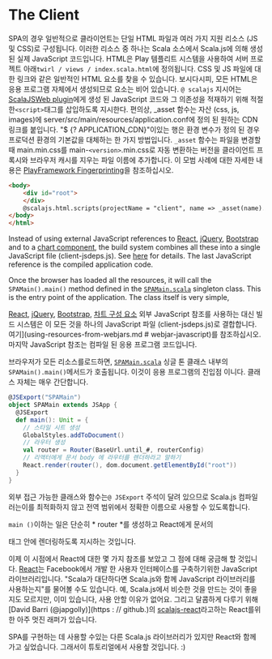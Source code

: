 # The Client

SPA의 경우 일반적으로 클라이언트는 단일 HTML 파일과 여러 가지 지원 리소스 (JS 및 CSS)로 구성됩니다. 이러한 리소스 중 하나는 Scala 소스에서 Scala.js에 의해 생성 된 실제 JavaScript 코드입니다. HTML은 Play 템플리트 시스템을 사용하여 서버 프로젝트 아래`twirl / views / index.scala.html`에 정의됩니다.
CSS 및 JS 파일에 대한 링크와 같은 일반적인 HTML 요소를 찾을 수 있습니다. 보시다시피, 모든 HTML은 응용 프로그램 자체에서 생성되므로 <body> 요소는 비어 있습니다. `@ scalajs` 지시어는 [ScalaJSWeb plugin](https://github.com/vmunier/sbt-web-scalajs)에게 생성 된 JavaScript 코드와 그 의존성을 적재하기 위해 적절한`<script>`태그를 삽입하도록 지시한다. 편의상, _asset 함수는 자산 (css, js, images)에 server/src/main/resources/application.conf에 정의 된 원하는 CDN 링크를 붙입니다. "$ {? APPLICATION_CDN}"이있는 행은 환경 변수가 정의 된 경우 프로덕션 환경의 기본값을 대체하는 한 가지 방법입니다. `_asset` 함수는 파일을 변경할 때 main.min.css를 main-`<version>`.min.css로 자동 변환하는 버전을 클라이언트 프록시와 브라우저 캐시를 지우는 파일 이름에 추가합니다. 이 모범 사례에 대한 자세한 내용은 [PlayFramework Fingerprinting](https://www.playframework.com/documentation/latest/Assets#Reverse-routing-and-fingerprinting-for-public-assets)을 참조하십시오.

```html
<body>
    <div id="root">
    </div>
    @scalajs.html.scripts(projectName = "client", name => _asset(name).toString, name => getClass.getResource(s"/public/$name") != null)
</body>
</html>
```

Instead of using external JavaScript references to [React](http://facebook.github.io/react/), [jQuery](http://jquery.com/), [Bootstrap](http://getbootstrap.com/) and
to a [chart component](http://www.chartjs.org/), the build system combines all these into a single JavaScript file (client-jsdeps.js). See 
[here](using-resources-from-webjars.md#webjar-javascript) for details. The last JavaScript reference is the compiled application code.

Once the browser has loaded all the resources, it will call the `SPAMain().main()` method defined in the
[`SPAMain.scala`](https://github.com/ochrons/scalajs-spa-tutorial/tree/master/client/src/main/scala/spatutorial/client/SPAMain.scala) singleton class. This is the 
entry point of the application. The class itself is very simple,

[React](http://facebook.github.io/react/), [jQuery](http://jquery.com/), [Bootstrap](http://getbootstrap.com), [차트 구성 요소](http://www.chartjs.org/) 외부 JavaScript 참조를 사용하는 대신 빌드 시스템은 이 모든 것을 하나의 JavaScript 파일 (client-jsdeps.js)로 결합합니다. 여기](using-resources-from-webjars.md # webjar-javascript)를 참조하십시오. 마지막 JavaScript 참조는 컴파일 된 응용 프로그램 코드입니다.

브라우저가 모든 리소스를로드하면, [`SPAMain.scala`](https://github.com/ochrons/scalajs-spa-tutorial/tree/master/client/src/main/scala/spatutorial/client/SPAMain.scala) 싱글 톤 클래스 내부의 `SPAMain().main()`메서드가 호출됩니다. 이것이 응용 프로그램의 진입점 이니다. 클래스 자체는 매우 간단합니다.

```scala
@JSExport("SPAMain")
object SPAMain extends JSApp {
  @JSExport
  def main(): Unit = {
    // 스타일 시트 생성
    GlobalStyles.addToDocument()
    // 라우터 생성
    val router = Router(BaseUrl.until_#, routerConfig)
    // 리액터에게 문서 body 에 라우터를 렌더하라고 말하기
    React.render(router(), dom.document.getElementById("root"))
  }
}
```

외부 접근 가능한 클래스와 함수는`@ JSExport` 주석이 달려 있으므로 Scala.js 컴파일러는이를 최적화하지 않고 전역 범위에서 정확한 이름으로 사용할 수 있도록합니다.

`main ()`이하는 일은 단순히 * router *를 생성하고 React에게 문서의 <div id = "root"> 태그 안에 렌더링하도록 지시하는 것입니다.

이제 이 시점에서 React에 대한 몇 가지 참조를 보았고 그 점에 대해 궁금해 할 것입니다. [React](http://facebook.github.io/react/)는 Facebook에서 개발 한 사용자 인터페이스를 구축하기위한 JavaScript 라이브러리입니다. "Scala가 대단하다면 Scala.js와 함께 JavaScript 라이브러리를 사용하는지"를 물어볼 수도 있습니다. 예, Scala.js에서 비슷한 것을 만드는 것이 좋을지도 모르지만, 이미 있습니다, 사용 안할 이유가 없어요. 그리고 달콤하게 다루기 위해 [David Barri (@japgolly)](https : // github.)의 [scalajs-react](https://github.com/japgolly/scalajs-react)라고하는 React를위한 아주 멋진 래퍼가 있습니다.

SPA를 구현하는 데 사용할 수있는 다른 Scala.js 라이브러리가 있지만 React와 함께 가고 싶었습니다. 그래서이 튜토리얼에서 사용할 것입니다. :)
